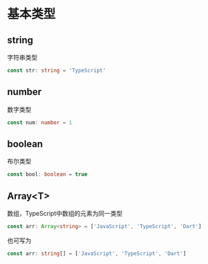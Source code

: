 # 基本类型

## string
字符串类型
```typescript
const str: string = 'TypeScript'
```

## number
数字类型
```typescript
const num: number = 1
```

## boolean
布尔类型
```typescript
const bool: boolean = true
```

## Array\<T\>
数组，TypeScript中数组的元素为同一类型
```typescript
const arr: Array<string> = ['JavaScript', 'TypeScript', 'Dart']
```
也可写为
```typescript
const arr: string[] = ['JavaScript', 'TypeScript', 'Dart']
```
